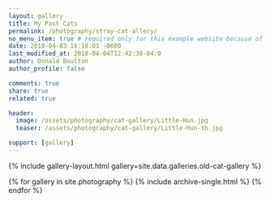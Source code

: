 ```yaml
---
layout: gallery
title: My Past Cats
permalink: /photography/stray-cat-allery/
no_menu_item: true # required only for this example website because of menu construction
date: 2018-04-03 16:18:01 -0600
last_modified_at: 2018-04-04T12:42:38-04:0
author: Donald Boulton
author_profile: false

comments: true
share: true
related: true

header:
  image: /assets/photography/cat-gallery/Little-Hun.jpg
  teaser: /assets/photography/cat-gallery/Little-Hun-th.jpg

support: [gallery]
---
```


{% include gallery-layout.html gallery=site.data.galleries.old-cat-gallery %}

{% for gallery in site.photography %}
  {% include archive-single.html %}
{% endfor %}